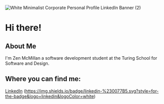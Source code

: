 ![White Minimalist Corporate Personal Profile LinkedIn Banner (2)](https://github.com/zenmcmillan/zenmcmillan/assets/121205752/312af8b7-4643-4c60-a6e2-c86e2aebb79a)

# Hi there!

## About Me

I'm Zen McMillan a software development student at the Turing School for Software and Design.

## Where you can find me:
[LinkedIn](https://www.linkedin.com/in/zen-mcmillan-%E2%98%80%EF%B8%8F-8aa114164/)
(https://img.shields.io/badge/linkedin-%230077B5.svg?style=for-the-badge&logo=linkedin&logoColor=white)
